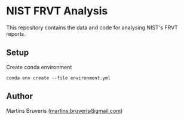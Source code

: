 # NIST FRVT Analysis

This repository contains the data and code for analysing NIST's FRVT reports.

## Setup

Create conda environment

```shell
conda env create --file environment.yml
```

## Author

Martins Bruveris (martins.bruveris@gmail.com)